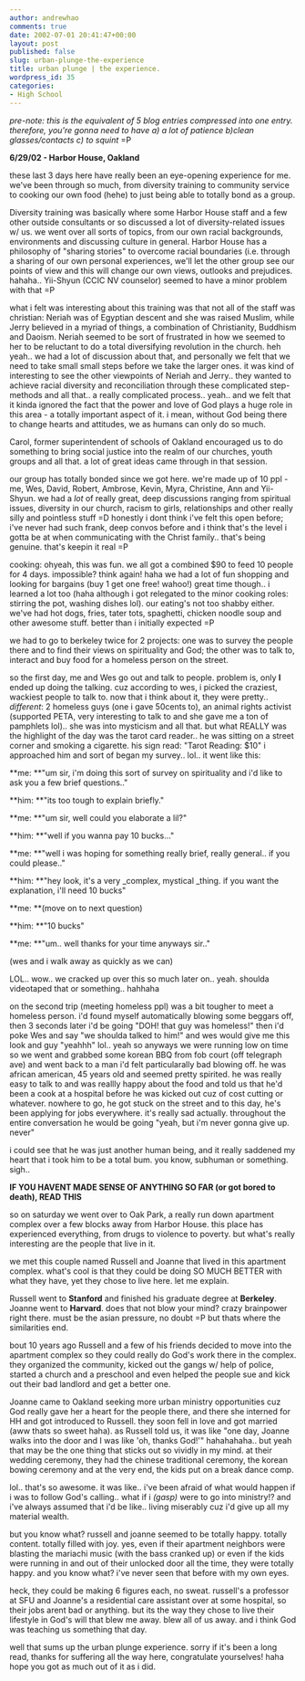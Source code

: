 ```yaml
---
author: andrewhao
comments: true
date: 2002-07-01 20:41:47+00:00
layout: post
published: false
slug: urban-plunge-the-experience
title: urban plunge | the experience.
wordpress_id: 35
categories:
- High School
---
```


_pre-note: this is the equivalent of 5 blog entries compressed into one entry. therefore, you're gonna need to have a) a lot of patience b)clean glasses/contacts c) to squint_ =P

**6/29/02 - Harbor House, Oakland**

these last 3 days here have really been an eye-opening experience for me. we've been through so much, from diversity training to community service to cooking our own food (hehe) to just being able to totally bond as a group.

Diversity training was basically where some Harbor House staff and a few other outside consultants or so discussed a lot of diversity-related issues w/ us. we went over all sorts of topics, from our own racial backgrounds, environments and discussing culture in general. Harbor House has a philosophy of "sharing stories" to overcome racial boundaries (i.e. through a sharing of our own personal experiences, we'll let the other group see our points of view and this will change our own views, outlooks and prejudices. hahaha.. Yii-Shyun (CCIC NV counselor) seemed to have a minor problem with that =P

what i felt was interesting about this training was that not all of the staff was christian: Neriah was of Egyptian descent and she was raised Muslim, while Jerry believed in a myriad of things, a combination of Christianity, Buddhism and Daoism. Neriah seemed to be sort of frustrated in how we seemed to her to be reluctant to do a total diversifying revolution in the church. heh yeah.. we had a lot of discussion about that, and personally we felt that we need to take small small steps before we take the larger ones. it was kind of interesting to see the other viewpoints of Neriah and Jerry.. they wanted to achieve racial diversity and reconciliation through these complicated step-methods and all that.. a really complicated process.. yeah.. and we felt that it kinda ignored the fact that the power and love of God plays a huge role in this area - a totally important aspect of it. i mean, without God being there to change hearts and attitudes, we as humans can only do so much.

Carol, former superintendent of schools of Oakland encouraged us to do something to bring social justice into the realm of our churches, youth groups and all that. a lot of great ideas came through in that session.

our group has totally bonded since we got here. we're made up of 10 ppl - me, Wes, David, Robert, Ambrose, Kevin, Myra, Christine, Ann and Yii-Shyun. we had a _lot_ of really great, deep discussions ranging from spiritual issues, diversity in our church, racism to girls, relationships and other really silly and pointless stuff =D honestly i dont think i've felt this open before; i've never had such frank, deep convos before and i think that's the level i gotta be at when communicating with the Christ family.. that's being genuine. that's keepin it real =P

cooking: ohyeah, this was fun. we all got a combined $90 to feed 10 people for 4 days. impossible? think again! haha we had a lot of fun shopping and looking for bargains (buy 1 get one free! wahoo!) great time though.. i learned a lot too (haha although i got relegated to the minor cooking roles: stirring the pot, washing dishes lol). our eating's not too shabby either. we've had hot dogs, fries, tater tots, spaghetti, chicken noodle soup and other awesome stuff. better than i initially expected =P

we had to go to berkeley twice for 2 projects: one was to survey the people there and to find their views on spirituality and God; the other was to talk to, interact and buy food for a homeless person on the street.

so the first day, me and Wes go out and talk to people. problem is, only **I** ended up doing the talking. cuz according to wes, i picked the craziest, wackiest people to talk to. now that i think about it, they were pretty.. _different_: 2 homeless guys (one i gave 50cents to), an animal rights activist (supported PETA, very interesting to talk to and she gave me a ton of pamphlets lol).. she was into mysticism and all that. but what REALLY was the highlight of the day was the tarot card reader.. he was sitting on a street corner and smoking a cigarette. his sign read: "Tarot Reading: $10" i approached him and sort of began my survey.. lol.. it went like this:

**me: **"um sir, i'm doing this sort of survey on spirituality and i'd like to ask you a few brief questions.."

**him: **"its too tough to explain briefly."

**me: **"um sir, well could you elaborate a lil?"

**him: **"well if you wanna pay 10 bucks..."

**me: **"well i was hoping for something really brief, really general.. if you could please.."

**him: **"hey look, it's a very _complex, mystical _thing. if you want the explanation, i'll need 10 bucks"

**me: **(move on to next question)

**him: **"10 bucks"

**me: **"um.. well thanks for your time anyways sir.."

(wes and i walk away as quickly as we can)

LOL.. wow.. we cracked up over this so much later on.. yeah. shoulda videotaped that or something.. hahhaha

on the second trip (meeting homeless ppl) was a bit tougher to meet a homeless person. i'd found myself automatically blowing some beggars off, then 3 seconds later i'd be going "DOH! that guy was homeless!" then i'd poke Wes and say "we shoulda talked to him!" and wes would give me this look and guy "yeahhh" lol.. yeah so anyways we were running low on time so we went and grabbed some korean BBQ from fob court (off telegraph ave) and went back to a man i'd felt particularally bad blowing off. he was african american, 45 years old and seemed pretty spirited. he was really easy to talk to and was reallly happy about the food and told us that he'd been a cook at a hospital before he was kicked out cuz of cost cutting or whatever. nowhere to go, he got stuck on the street and to this day, he's been applying for jobs everywhere. it's really sad actually. throughout the entire conversation he would be going "yeah, but i'm never gonna give up. never"

i could see that he was just another human being, and it really saddened my heart that i took him to be a total bum. you know, subhuman or something. sigh..

**IF YOU HAVENT MADE SENSE OF ANYTHING SO FAR (or got bored to death), READ THIS**

so on saturday we went over to Oak Park, a really run down apartment complex over a few blocks away from Harbor House. this place has experienced everything, from drugs to violence to poverty. but what's really interesting are the people that live in it.

we met this couple named Russell and Joanne that lived in this apartment complex. what's cool is that they could be doing SO MUCH BETTER with what they have, yet they chose to live here. let me explain.

Russell went to **Stanford** and finished his graduate degree at **Berkeley**. Joanne went to **Harvard**. does that not blow your mind? crazy brainpower right there. must be the asian pressure, no doubt =P but thats where the similarities end.

bout 10 years ago Russell and a few of his friends decided to move into the apartment complex so they could really do God's work there in the complex. they organized the community, kicked out the gangs w/ help of police, started a church and a preschool and even helped the people sue and kick out their bad landlord and get a better one.

Joanne came to Oakland seeking more urban ministry opportunities cuz God really gave her a heart for the people there, and there she interned for HH and got introduced to Russell. they soon fell in love and got married (aww thats so sweet haha). as Russell told us, it was like "one day, Joanne walks into the door and I was like 'oh, thanks God!'" hahahahaha.. but yeah that may be the one thing that sticks out so vividly in my mind. at their wedding ceremony, they had the chinese traditional ceremony, the korean bowing ceremony and at the very end, the kids put on a break dance comp.

lol.. that's so awesome. it was like.. i've been afraid of what would happen if i was to follow God's calling.. what if i _(gasp)_ were to go into ministry!? and i've always assumed that i'd be like.. living miserably cuz i'd give up all my material wealth.

but you know what? russell and joanne seemed to be totally happy. totally content. totally filled with joy. yes, even if their apartment neighbors were blasting the mariachi music (with the bass cranked up) or even if the kids were running in and out of their unlocked door all the time, they were totally happy. and you know what? i've never seen that before with my own eyes.

heck, they could be making 6 figures each, no sweat. russell's a professor at SFU and Joanne's a residential care assistant over at some hospital, so their jobs arent bad or anything. but its the way they chose to live their lifestyle in God's will that blew me away. blew all of us away. and i think God was teaching us something that day.

well that sums up the urban plunge experience. sorry if it's been a long read, thanks for suffering all the way here, congratulate yourselves! haha hope you got as much out of it as i did.


